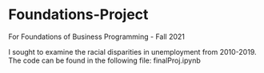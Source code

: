 # Foundations-Project

For Foundations of Business Programming - Fall 2021

I sought to examine the racial disparities in unemployment from 2010-2019. The code can be found in the following file: finalProj.ipynb
